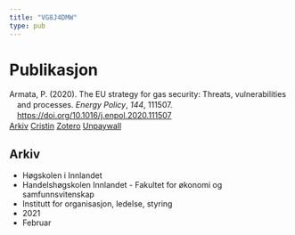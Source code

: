 ```yaml
---
title: "VG8J4DMW"
type: pub
---
```

<h1>Publikasjon</h1>
<article id="csl-bib-container-VG8J4DMW" class="csl-bib-container">
  <div class="csl-bib-body" style="line-height: 1.35; padding-left: 1em; text-indent:-1em;">
  <div class="csl-entry">Armata, P. (2020). The EU strategy for gas security: Threats, vulnerabilities and processes. <i>Energy Policy</i>, <i>144</i>, 111507. <a href="https://doi.org/10.1016/j.enpol.2020.111507">https://doi.org/10.1016/j.enpol.2020.111507</a></div>
</div>
  <div class="csl-bib-buttons">
    <a href="#taxonomy-article-VG8J4DMW" class="csl-bib-button">Arkiv</a>
    <a href="https://app.cristin.no/results/show.jsf?id=1885576" alt="Cristin URL" class="csl-bib-button">Cristin</a>
    <a href="http://zotero.org/groups/5402882/items/VG8J4DMW" alt="Zotero URL" class="csl-bib-button">Zotero</a>
    <a href="https://doi.org/10.1016/j.enpol.2020.111507" class="csl-bib-button">Unpaywall</a>
  </div>
  <div id="csl-bib-meta-container-VG8J4DMW"></div>
</article>
<div id="csl-bib-meta-VG8J4DMW" class="csl-bib-meta">
  <article id="taxonomy-article-VG8J4DMW" class="taxonomy-article">
    <h1>Arkiv</h1>
    <ul>
      <li>Høgskolen i Innlandet</li>
      <li>Handelshøgskolen Innlandet - Fakultet for økonomi og samfunnsvitenskap</li>
      <li>Institutt for organisasjon, ledelse, styring</li>
      <li>2021</li>
      <li>Februar</li>
    </ul>
  </article>
</div>
